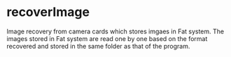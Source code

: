 # recoverImage

Image recovery from camera cards which stores imgaes in Fat system.
The images stored in Fat system are read one by one based on the format recovered and stored in the same folder as that of the program.
